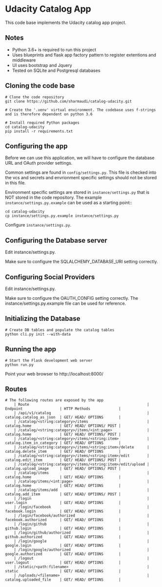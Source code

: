 # Udacity Catalog App

This code base implements the Udacity catalog app project.

## Notes
* Python 3.6+ is required to run this project
* Uses blueprints and flask app factory pattern to register extentions 
and middleware
* UI uses bootstrap and Jquery
* Tested on SQLite and Postgresql databases


## Cloning the code base

    # Clone the code repository 
    git clone https://github.com/sharmaudi/catalog-udacity.git

    # Create the '.venv' virtual environment. The codebase uses f-strings and is therefore dependent on python 3.6

    # Install required Python packages
    cd catalog-udacity
    pip install -r requirements.txt
    
    
## Configuring the app

Before we can use this application, we will have to configure the database URL and OAuth provider settings.

Common settings are found in `config/settings.py`. This file is checked into the vcs and secrets and envrionment specific settings should not be stored in this file.

Environment specific settings are stored in `instance/settings.py` that is NOT stored in the code repository.
The example `instance/settings.py.example` can be used as a starting point::

    cd catalog-udacity
    cp instance/settings.py.example instance/settings.py

Configure `instance/settings.py`.

## Configuring the Database server

Edit instance/settings.py.

Make sure to configure the SQLALCHEMY_DATABASE_URI setting correctly.

## Configuring Social Providers

Edit instance/settings.py.

Make sure to configure the OAUTH_CONFIG setting correctly. The instance/settings.py.example file can be used for reference.

## Initializing the Database

    # Create DB tables and populate the catalog tables
    python cli.py init --with-data

## Running the app

    # Start the Flask development web server
    python run.py

Point your web browser to http://localhost:8000/


## Routes
    # The following routes are exposed by the app
        | Route                                                      | Endpoint                 | HTTP Methods             |
        | /api/v1/catalog                                            | catalog.catalog_as_json  | GET/ HEAD/ OPTIONS       |
        | /catalog/<string:category>/items                           | catalog.home             | GET/ HEAD/ OPTIONS/ POST |
        | /catalog/<string:category>/items/<int:page>                | catalog.home             | GET/ HEAD/ OPTIONS/ POST |
        | /catalog/<string:category>/items/<string:item>             | catalog.item_in_category | GET/ HEAD/ OPTIONS       |
        | /catalog/<string:category>/items/<string:item>/delete      | catalog.delete_item      | GET/ HEAD/ OPTIONS       |
        | /catalog/<string:category>/items/<string:item>/edit        | catalog.edit_item        | GET/ HEAD/ OPTIONS/ POST |
        | /catalog/<string:category>/items/<string:item>/edit/upload | catalog.upload_image     | GET/ HEAD/ OPTIONS/ POST |
        | /catalog/items                                             | catalog.home             | GET/ HEAD/ OPTIONS       |
        | /catalog/items/<int:page>                                  | catalog.home             | GET/ HEAD/ OPTIONS       |
        | /catalog/items/add                                         | catalog.add_item         | GET/ HEAD/ OPTIONS/ POST |
        | /login                                                     | user.login               | GET/ HEAD/ OPTIONS       |
        | /login/facebook                                            | facebook.login           | GET/ HEAD/ OPTIONS       |
        | /login/facebook/authorized                                 | facebook.authorized      | GET/ HEAD/ OPTIONS       |
        | /login/github                                              | github.login             | GET/ HEAD/ OPTIONS       |
        | /login/github/authorized                                   | github.authorized        | GET/ HEAD/ OPTIONS       |
        | /login/google                                              | google.login             | GET/ HEAD/ OPTIONS       |
        | /login/google/authorized                                   | google.authorized        | GET/ HEAD/ OPTIONS       |
        | /logout                                                    | user.logout              | GET/ HEAD/ OPTIONS       |
        | /static/<path:filename>                                    | static                   | GET/ HEAD/ OPTIONS       |
        | /uploads/<filename>                                        | catalog.uploaded_file    | GET/ HEAD/ OPTIONS       | 
